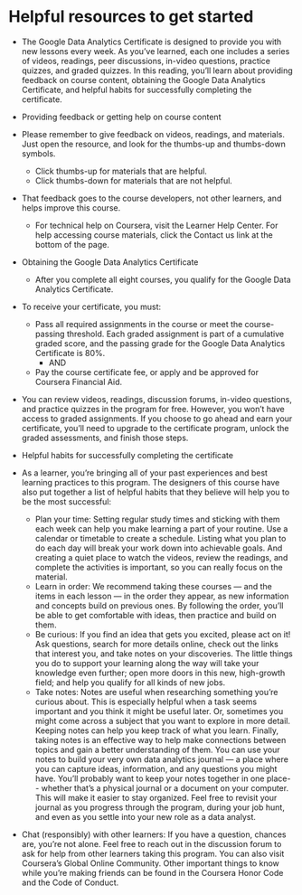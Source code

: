 # Helpful resources to get started

- The Google Data Analytics Certificate is designed to provide you with new lessons every week. As you’ve learned, each one includes a series of videos, readings, peer discussions, in-video questions, practice quizzes, and graded quizzes. In this reading, you’ll learn about providing feedback on course content, obtaining the Google Data Analytics Certificate, and helpful habits for successfully completing the certificate.

- Providing feedback or getting help on course content
- Please remember to give feedback on videos, readings, and materials. Just open the resource, and look for the thumbs-up and thumbs-down symbols.
  - Click thumbs-up for materials that are helpful.
  - Click thumbs-down for materials that are not helpful.

- That feedback goes to the course developers, not other learners, and helps improve this course.
  - For technical help on Coursera, visit the Learner Help Center. For help accessing course materials, click the Contact us link at the bottom of the page.

- Obtaining the Google Data Analytics Certificate
  - After you complete all eight courses, you qualify for the Google Data Analytics Certificate.

- To receive your certificate, you must:
  - Pass all required assignments in the course or meet the course-passing threshold. Each graded assignment is part of a cumulative graded score, and the passing grade for the Google Data Analytics Certificate is 80%.
    - AND
  - Pay the course certificate fee, or apply and be approved for Coursera Financial Aid.

- You can review videos, readings, discussion forums, in-video questions, and practice quizzes in the program for free. However, you won’t have access to graded assignments. If you choose to go ahead and earn your certificate, you’ll need to upgrade to the certificate program, unlock the graded assessments, and finish those steps.

- Helpful habits for successfully completing the certificate

- As a learner, you’re bringing all of your past experiences and best learning practices to this program. The designers of this course have also put together a list of helpful habits that they believe will help you to be the most successful:
  - Plan your time: Setting regular study times and sticking with them each week can help you make learning a part of your routine. Use a calendar or timetable to create a schedule. Listing what you plan to do each day will break your work down into achievable goals. And creating a quiet place to watch the videos, review the readings, and complete the activities is important, so you can really focus on the material.
  - Learn in order: We recommend taking these courses — and the items in each lesson — in the order they appear, as new information and concepts build on previous ones. By following the order, you’ll be able to get comfortable with ideas, then practice and build on them.
  - Be curious: If you find an idea that gets you excited, please act on it! Ask questions, search for more details online, check out the links that interest you, and take notes on your discoveries. The little things you do to support your learning along the way will take your knowledge even further; open more doors in this new, high-growth field; and help you qualify for all kinds of new jobs.
  - Take notes: Notes are useful when researching something you’re curious about. This is especially helpful when a task seems important and you think it might be useful later. Or, sometimes you might come across a subject that you want to explore in more detail. Keeping notes can help you keep track of what you learn. Finally, taking notes is an effective way to help make connections between topics and gain a better understanding of them. You can use your notes to build your very own data analytics journal — a place where you can capture ideas, information, and any questions you might have. You’ll probably want to keep your notes together in one place-- whether that’s a physical journal or a document on your computer. This will make it easier to stay organized. Feel free to revisit your journal as you progress through the program, during your job hunt, and even as you settle into your new role as a data analyst.

- Chat (responsibly) with other learners: If you have a question, chances are, you’re not alone. Feel free to reach out in the discussion forum to ask for help from other learners taking this program. You can also visit Coursera’s Global Online Community. Other important things to know while you’re making friends can be found in the Coursera Honor Code and the Code of Conduct.
